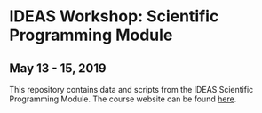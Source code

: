 # IDEAS Workshop: Scientific Programming Module
## May 13 - 15, 2019

This repository contains data and scripts from the IDEAS Scientific Programming Module. The course website can be found [here](https://daphnia.ecology.uga.edu/drakelab/?page_id=2323).  
